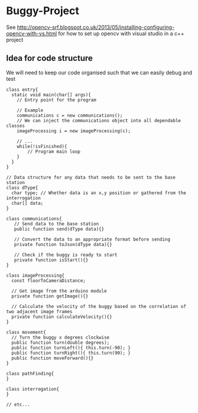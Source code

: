 # Buggy-Project

See http://opencv-srf.blogspot.co.uk/2013/05/installing-configuring-opencv-with-vs.html for how to set up opencv with visual studio in a c++ project

## Idea for code structure

We will need to keep our code organised such that we can easily debug and test

    class entry{
      static void main(char[] args){
        // Entry point for the program

        // Example
        communications c = new communications();
        // We can inject the communications object into all dependable classes
        imageProcessing i = new imageProcessing(c);
        
        // ...
        while(!isFinished){
            // Program main loop
        }
      }
    }

    // Data structure for any data that needs to be sent to the base station
    class dType{
      char type; // Whether data is an x,y position or gathered from the interrogation
      char[] data;
    }

    class communications{
       // Send data to the base station
       public function send(dType data){}

       // Convert the data to an appropriate format before sending
       private function toJson(dType data){}

       // Check if the buggy is ready to start
       private function isStart(){}
    }

    class imageProcessing{
      const floorToCameraDistance;

      // Get image from the arduino module
      private function getImage(){}

      // Calculate the velocity of the buggy based on the correlation of two adjacent image frames
      private function calculateVelocity(){}
    }

    class movement{
      // Turn the buggy x degrees clockwise
      public function turn(double degrees);
      public function turnLeft(){ this.turn(-90); }
      public function turnRight(){ this.turn(90); }
      public function moveForward(){}
    }

    class pathFinding{
    }
    
    class interrogation{
    }

    // etc...



